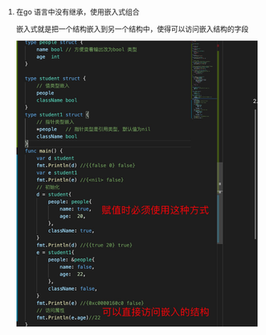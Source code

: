 1. 在go 语言中没有继承，使用嵌入式组合

   嵌入式就是把一个结构嵌入到另一个结构中，使得可以访问嵌入结构的字段

      ![avatar](../../assets/struct-embd.jpg)